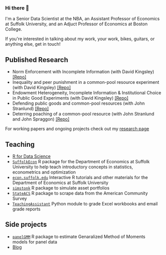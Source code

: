 ### Hi there 👋

I'm a Senior Data Scientist at the NBA, an Assistant Professor of Economics at Suffolk University, and an Adjuct Professor of Economics at Boston College. 

If you're interested in talking about my work, your work, bikes, guitars, or anything else, get in touch!

## Published Research
 
* Norm Enforcement with Incomplete Information (with David Kingsley) [[Repo]](https://github.com/lrdegeest/NormEnforcement) 
* Inequality and peer punishment in a common-pool resource experiment (with David Kingsley) [[Repo]](https://github.com/lrdegeest/InequalityCPR)
* Endowment Heterogeneity, Incomplete Information & Institutional Choice in Public Good Experiments (with David Kingsley) [[Repo]](https://github.com/lrdegeest/InstitutionalChoice)
* Defending public goods and common-pool resources (with John Stranlund) [[Repo]](https://github.com/lrdegeest/Defending-PGs-CPRs)
* Deterring poaching of a common-pool resource (with John Stranlund and John Spraggon) [[Repo]](https://github.com/lrdegeest/deterring-poaching)

For working papers and ongoing projects check out my [research page](https://lrdegeest.github.io/research/)

## Teaching 

* [R for Data Science](https://github.com/lrdegeest/r-for-data-science)
* [`SuffolkEcon`](https://suffolkecon.github.io/SuffolkEcon/) R package for the Department of Economics at Suffolk University to help teach introductory concepts in statistics, econometrics and optimization
* [`econ.suffolk.edu`](https://econ.suffolk.edu/) Interactive R tutorials and other materials for the Department of Economics at Suffolk University
* [`simstonk`](https://github.com/lrdegeest/simstonk) R package to simulate asset portfolios
* [`StateACS`](https://github.com/lrdegeest/StateACS) R package to scrape data from the American Community Survey
* [`TeachingAssistant`](https://github.com/lrdegeest/TeachingAssistant) Python module to grade Excel workbooks and email grade reports

## Side projects

* [`panelGMM`](https://github.com/lrdegeest/panelGMM) R package to estimate Genaralized Method of Moments models for panel data
* [Blog](https://lrdegeest.github.io/blog/)




